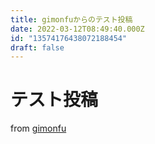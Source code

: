 ```yaml
---
title: gimonfuからのテスト投稿
date: 2022-03-12T08:49:40.000Z
id: "13574176438072188454"
draft: false
---
```

# テスト投稿

from [gimonfu](https://github.com/yammerjp/gimonfu)
